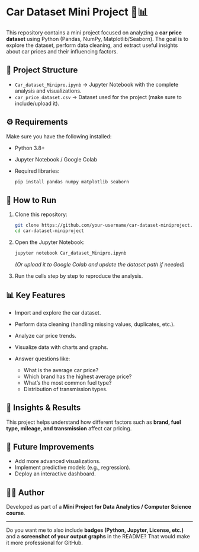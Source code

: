 # Car Dataset Mini Project 🚗📊

This repository contains a mini project focused on analyzing a **car price dataset** using Python (Pandas, NumPy, Matplotlib/Seaborn). The goal is to explore the dataset, perform data cleaning, and extract useful insights about car prices and their influencing factors.

## 📂 Project Structure

* `Car_dataset_Minipro.ipynb` → Jupyter Notebook with the complete analysis and visualizations.
* `car_price_dataset.csv` → Dataset used for the project (make sure to include/upload it).

## ⚙️ Requirements

Make sure you have the following installed:

* Python 3.8+
* Jupyter Notebook / Google Colab
* Required libraries:

  ```bash
  pip install pandas numpy matplotlib seaborn
  ```

## 🚀 How to Run

1. Clone this repository:

   ```bash
   git clone https://github.com/your-username/car-dataset-miniproject.git
   cd car-dataset-miniproject
   ```

2. Open the Jupyter Notebook:

   ```bash
   jupyter notebook Car_dataset_Minipro.ipynb
   ```

   *(Or upload it to Google Colab and update the dataset path if needed)*

3. Run the cells step by step to reproduce the analysis.

## 📊 Key Features

* Import and explore the car dataset.
* Perform data cleaning (handling missing values, duplicates, etc.).
* Analyze car price trends.
* Visualize data with charts and graphs.
* Answer questions like:

  * What is the average car price?
  * Which brand has the highest average price?
  * What’s the most common fuel type?
  * Distribution of transmission types.

## 📝 Insights & Results

This project helps understand how different factors such as **brand, fuel type, mileage, and transmission** affect car pricing.

## 📌 Future Improvements

* Add more advanced visualizations.
* Implement predictive models (e.g., regression).
* Deploy an interactive dashboard.

## 👩‍💻 Author

Developed as part of a **Mini Project for Data Analytics / Computer Science course**.

---

Do you want me to also include **badges (Python, Jupyter, License, etc.)** and a **screenshot of your output graphs** in the README? That would make it more professional for GitHub.
